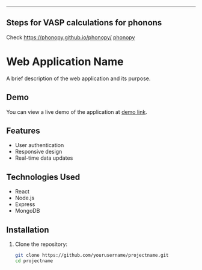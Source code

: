 
---

## Steps for VASP calculations for phonons
Check https://phonopy.github.io/phonopy/ [phonopy](https://phonopy.github.io/phonopy/)

# Web Application Name

A brief description of the web application and its purpose.

## Demo

You can view a live demo of the application at [demo link](https://example.com).

## Features

- User authentication
- Responsive design
- Real-time data updates

## Technologies Used

- React
- Node.js
- Express
- MongoDB

## Installation

1. Clone the repository:

   ```bash
   git clone https://github.com/yourusername/projectname.git
   cd projectname
